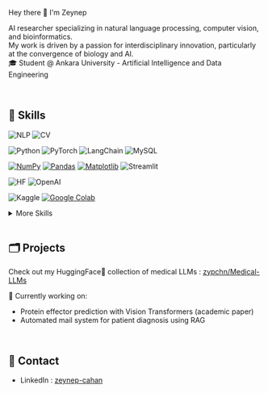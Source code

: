 Hey there 👋 I'm Zeynep

AI researcher specializing in natural language processing, computer vision, and bioinformatics. \
My work is driven by a passion for interdisciplinary innovation, particularly at the convergence of biology and AI. \
🎓 Student @ Ankara University - Artificial Intelligence and Data Engineering

<br/>

## 🎯 Skills

![NLP](https://img.shields.io/badge/NLP-Natural%20Language%20Processing-yellow)
![CV](https://img.shields.io/badge/CV-Computer%20Vision-orange)

![Python](https://img.shields.io/badge/Python-3776AB?logo=python&logoColor=fff)
![PyTorch](https://img.shields.io/badge/PyTorch-ee4c2c?logo=pytorch&logoColor=white)
![LangChain](https://img.shields.io/badge/LangChain-1c3c3c.svg?logo=langchain&logoColor=white)
![MySQL](https://img.shields.io/badge/MySQL-4479A1?logo=mysql&logoColor=fff)

[![NumPy](https://img.shields.io/badge/NumPy-4DABCF?logo=numpy&logoColor=fff)](#)
[![Pandas](https://img.shields.io/badge/Pandas-150458?logo=pandas&logoColor=fff)](#)
[![Matplotlib](https://custom-icon-badges.demolab.com/badge/Matplotlib-71D291?logo=matplotlib&logoColor=fff)](#)
![Streamlit](https://img.shields.io/badge/-Streamlit-FF4B4B?style=flat&logo=streamlit&logoColor=white)

![HF](https://img.shields.io/badge/-HuggingFace-3B4252?style=flat&logo=huggingface&logoColor=)
![OpenAI](https://shields.io/badge/-OpenAI-93f6ef?logo=openai)

![Kaggle](https://img.shields.io/badge/-Kaggle-20BEFF?style=flat&logo=kaggle&logoColor=white)
[![Google Colab](https://img.shields.io/badge/Google%20Colab-F9AB00?logo=googlecolab&logoColor=fff)](#)


<details>
<summary>More Skills</summary>
<br>
  
![JavaScript](https://img.shields.io/badge/JavaScript-F7DF1E?logo=javascript&logoColor=000)
![React](https://img.shields.io/badge/React-%2320232a.svg?logo=react&logoColor=%2361DAFB)
![NodeJS](https://img.shields.io/badge/Node.js-6DA55F?logo=node.js&logoColor=white)
![Godot Engine](https://img.shields.io/badge/Godot-%23FFFFFF.svg?logo=godot-engine)

</details>

<br/>

## 🗂️ Projects
Check out my HuggingFace🤗 collection of medical LLMs : [zypchn/Medical-LLMs](https://huggingface.co/collections/zypchn/medical-llms-68aeb0165f59206e39271eaa) 

🔎 Currently working on: 
  - Protein effector prediction with Vision Transformers (academic paper)
  - Automated mail system for patient diagnosis using RAG


<br/>

## 💬 Contact
- LinkedIn : [zeynep-cahan](https://www.linkedin.com/in/zeynep-cahan/)
